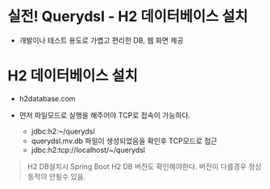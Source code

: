 # 실전! Querydsl - H2 데이터베이스 설치
- 개발이나 테스트 용도로 가볍고 편리한 DB, 웹 화면 제공

# H2 데이터베이스 설치
- h2database.com

- 먼저 파일모드로 실행을 해주어야 TCP로 접속이 가능하다.
    - jdbc:h2:~/querydsl
    - querydsl.mv.db 파일이 생성되었음을 확인후 TCP모드로 접근
    - jdbc:h2:tcp://localhost/~/querydsl

> H2 DB설치시 Spring Boot H2 DB 버전도 확인해야한다. 버전이 다를경우 정상 동작이 안될수 있음.
